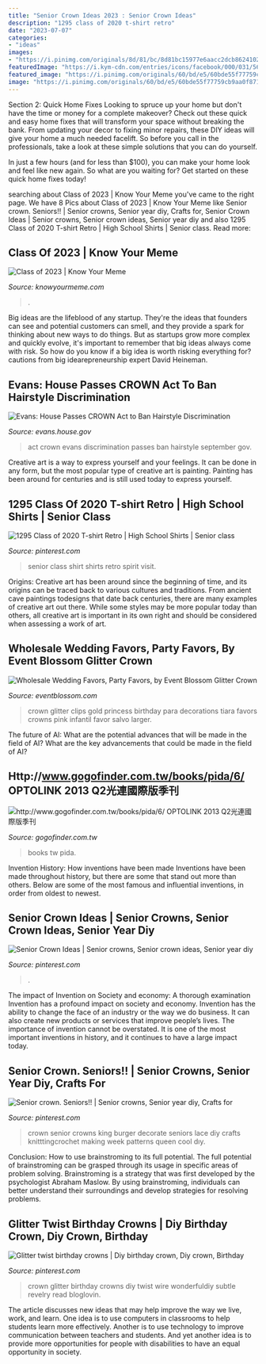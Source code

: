 ```yaml
---
title: "Senior Crown Ideas 2023 : Senior Crown Ideas"
description: "1295 class of 2020 t-shirt retro"
date: "2023-07-07"
categories:
- "ideas"
images:
- "https://i.pinimg.com/originals/8d/81/bc/8d81bc15977e6aacc2dcb8624102d10d.jpg"
featuredImage: "https://i.kym-cdn.com/entries/icons/facebook/000/031/565/tempsnip.jpg"
featured_image: "https://i.pinimg.com/originals/60/bd/e5/60bde55f77759cb9aa0f871caa931e8b.jpg"
image: "https://i.pinimg.com/originals/60/bd/e5/60bde55f77759cb9aa0f871caa931e8b.jpg"
---
```



Section 2: Quick Home Fixes
Looking to spruce up your home but don't have the time or money for a complete makeover? Check out these quick and easy home fixes that will transform your space without breaking the bank.
From updating your decor to fixing minor repairs, these DIY ideas will give your home a much needed facelift. So before you call in the professionals, take a look at these simple solutions that you can do yourself.

In just a few hours (and for less than $100), you can make your home look and feel like new again. So what are you waiting for? Get started on these quick home fixes today!

	

		
searching about Class of 2023 | Know Your Meme you've came to the right page. We have 8 Pics about Class of 2023 | Know Your Meme like Senior crown. Seniors!! | Senior crowns, Senior year diy, Crafts for, Senior Crown Ideas | Senior crowns, Senior crown ideas, Senior year diy and also 1295 Class of 2020 T-shirt Retro | High School Shirts | Senior class. Read more:
		
    
## Class Of 2023 | Know Your Meme

<img loading=lazy src="https://i.kym-cdn.com/entries/icons/facebook/000/031/565/tempsnip.jpg" onerror="this.onerror=null;this.src='https://tse3.mm.bing.net/th?id=OIP.DLkiJNuH6v7--6i5Dk1xzAHaEK&amp;pid=15.1';" alt="Class of 2023 | Know Your Meme">

_Source: knowyourmeme.com_

>. 

	

Big ideas are the lifeblood of any startup. They're the ideas that founders can see and potential customers can smell, and they provide a spark for thinking about new ways to do things. But as startups grow more complex and quickly evolve, it's important to remember that big ideas always come with risk. So how do you know if a big idea is worth risking everything for? cautions from big idearepreneurship expert David Heineman.

    
## Evans: House Passes CROWN Act To Ban Hairstyle Discrimination

<img loading=lazy src="https://evans.house.gov/sites/evans.house.gov/files/styles/congress_featured_image/public/featured_image/CrownACT_TW_2[1].png?itok=L393s2S9" onerror="this.onerror=null;this.src='https://tse3.mm.bing.net/th?id=OIP.KH82LnWQsIzSEfJEOPXAMAHaEK&amp;pid=15.1';" alt="Evans: House Passes CROWN Act to Ban Hairstyle Discrimination">

_Source: evans.house.gov_

>act crown evans discrimination passes ban hairstyle september gov. 

	

Creative art is a way to express yourself and your feelings. It can be done in any form, but the most popular type of creative art is painting. Painting has been around for centuries and is still used today to express yourself.

    
## 1295 Class Of 2020 T-shirt Retro | High School Shirts | Senior Class

<img loading=lazy src="https://i.pinimg.com/736x/4a/85/e5/4a85e564f5e24804409a045c894f30fb.jpg" onerror="this.onerror=null;this.src='https://tse2.mm.bing.net/th?id=OIP.AYME7tFA99Cykl3wK8YhbQHaIZ&amp;pid=15.1';" alt="1295 Class of 2020 T-shirt Retro | High School Shirts | Senior class">

_Source: pinterest.com_

>senior class shirt shirts retro spirit visit. 

	

Origins:
Creative art has been around since the beginning of time, and its origins can be traced back to various cultures and traditions. From ancient cave paintings todesigns that date back centuries, there are many examples of creative art out there. While some styles may be more popular today than others, all creative art is important in its own right and should be considered when assessing a work of art.

    
## Wholesale Wedding Favors, Party Favors, By Event Blossom Glitter Crown

<img loading=lazy src="http://www.eventblossom.com/mm5/graphics/00000001/EB3088_large1.jpg" onerror="this.onerror=null;this.src='https://tse2.mm.bing.net/th?id=OIP.KaUF0D0_qIqb8oxe3q6L_wHaFi&amp;pid=15.1';" alt="Wholesale Wedding Favors, Party Favors, by Event Blossom Glitter Crown">

_Source: eventblossom.com_

>crown glitter clips gold princess birthday para decorations tiara favors crowns pink infantil favor salvo larger. 

	

The future of AI: What are the potential advances that will be made in the field of AI?
What are the key advancements that could be made in the field of AI?

    
## Http://www.gogofinder.com.tw/books/pida/6/ OPTOLINK 2013 Q2光連國際版季刊

<img loading=lazy src="http://www.gogofinder.com.tw/books/pida/6/s/13722181721W6LG5F2.jpg" onerror="this.onerror=null;this.src='https://tse2.mm.bing.net/th?id=OIP.o__igtC0Lm8wJnVoo_iuKQHaKf&amp;pid=15.1';" alt="http://www.gogofinder.com.tw/books/pida/6/ OPTOLINK 2013 Q2光連國際版季刊">

_Source: gogofinder.com.tw_

>books tw pida. 

	

Invention History: How inventions have been made
Inventions have been made throughout history, but there are some that stand out more than others. Below are some of the most famous and influential inventions, in order from oldest to newest.

    
## Senior Crown Ideas | Senior Crowns, Senior Crown Ideas, Senior Year Diy

<img loading=lazy src="https://i.pinimg.com/originals/60/bd/e5/60bde55f77759cb9aa0f871caa931e8b.jpg" onerror="this.onerror=null;this.src='https://tse4.mm.bing.net/th?id=OIP.ACaMvX4bR0fKKXgyVQ0LRwHaEK&amp;pid=15.1';" alt="Senior Crown Ideas | Senior crowns, Senior crown ideas, Senior year diy">

_Source: pinterest.com_

>. 

	

The impact of Invention on Society and economy: A thorough examination
Invention has a profound impact on society and economy. Invention has the ability to change the face of an industry or the way we do business. It can also create new products or services that improve people’s lives. The importance of invention cannot be overstated. It is one of the most important inventions in history, and it continues to have a large impact today.

    
## Senior Crown. Seniors!! | Senior Crowns, Senior Year Diy, Crafts For

<img loading=lazy src="https://i.pinimg.com/originals/8d/81/bc/8d81bc15977e6aacc2dcb8624102d10d.jpg" onerror="this.onerror=null;this.src='https://tse3.mm.bing.net/th?id=OIP.N_11wEnJoxjoeoY5VFGZMAHaJ4&amp;pid=15.1';" alt="Senior crown. Seniors!! | Senior crowns, Senior year diy, Crafts for">

_Source: pinterest.com_

>crown senior crowns king burger decorate seniors lace diy crafts knitttingcrochet making week patterns queen cool dıy. 

	

Conclusion: How to use brainstroming to its full potential.
The full potential of brainstroming can be grasped through its usage in specific areas of problem solving. Brainstroming is a strategy that was first developed by the psychologist Abraham Maslow. By using brainstroming, individuals can better understand their surroundings and develop strategies for resolving problems.

    
## Glitter Twist Birthday Crowns | Diy Birthday Crown, Diy Crown, Birthday

<img loading=lazy src="https://i.pinimg.com/originals/cd/04/c6/cd04c69413a1bddc03cc04748088cf8e.jpg" onerror="this.onerror=null;this.src='https://tse4.mm.bing.net/th?id=OIP.i8iZwVzOWbO78KVLGGJ-PwHaL8&amp;pid=15.1';" alt="Glitter twist birthday crowns | Diy birthday crown, Diy crown, Birthday">

_Source: pinterest.com_

>crown glitter birthday crowns diy twist wire wonderfuldiy subtle revelry read bloglovin. 

	

The article discusses new ideas that may help improve the way we live, work, and learn. One idea is to use computers in classrooms to help students learn more effectively. Another is to use technology to improve communication between teachers and students. And yet another idea is to provide more opportunities for people with disabilities to have an equal opportunity in society.

